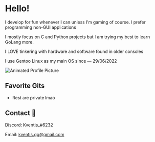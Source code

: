 
# Hello!


I develop for fun whenever I can unless I'm gaming of course. 
I prefer programming non-GUI applications 

I mostly focus on C and Python projects but I am trying my best to learn GoLang more.

I LOVE tinkering with hardware and software found in older consoles

I use Gentoo Linux as my main OS since — 29/06/2022

<img src="https://imgur.com/IQQnGTv.gif" style="text-align: right;" alt="Animated Profile Picture">


## Favorite Gits

- Rest are private lmao

## Contact 🥥

Discord: Kventis_#6232

Email: kventis.gg@gmail.com

